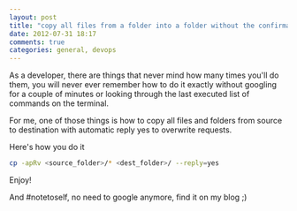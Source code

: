 ```yaml
---
layout: post
title: "copy all files from a folder into a folder without the confirmation on linux"
date: 2012-07-31 18:17
comments: true
categories: general, devops
---
```


As a developer, there are things that never mind how many times you'll do them, you will never ever remember how to do it exactly without googling for a couple of minutes or looking through the last executed list of commands on the terminal.

For me, one of those things is how to copy all files and folders from source to destination with automatic reply yes to overwrite requests.

Here's how you do it

```bash
cp -apRv <source_folder>/* <dest_folder>/ --reply=yes
```

Enjoy!

And #notetoself, no need to google anymore, find it on my blog ;)